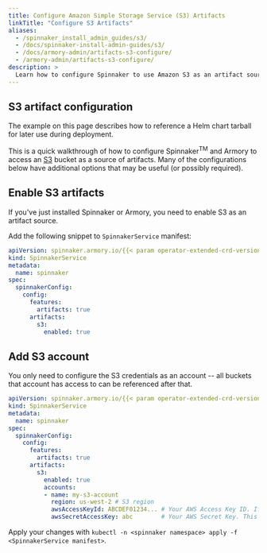 ```yaml
---
title: Configure Amazon Simple Storage Service (S3) Artifacts
linkTitle: "Configure S3 Artifacts"
aliases:
  - /spinnaker_install_admin_guides/s3/
  - /docs/spinnaker-install-admin-guides/s3/
  - /docs/armory-admin/artifacts-s3-configure/
  - /armory-admin/artifacts-s3-configure/
description: >
  Learn how to configure Spinnaker to use Amazon S3 as an artifact source.
---
```


## S3 artifact configuration

The example on this page describes how to reference a Helm chart tarball for
later use during deployment.

This is a quick walkthrough of how to configure Spinnaker<sup>TM</sup> and
Armory to access an
[S3](https://docs.aws.amazon.com/AmazonS3/latest/gsg/GetStartedWithS3.html)
bucket as a source of artifacts.  Many of the configurations below have
additional options that may be useful (or possibly required).

## Enable S3 artifacts

If you've just installed Spinnaker or Armory, you need to enable S3 as an artifact source.

Add the following snippet to `SpinnakerService` manifest:

```yaml
apiVersion: spinnaker.armory.io/{{< param operator-extended-crd-version >}}
kind: SpinnakerService
metadata:
  name: spinnaker
spec:
  spinnakerConfig:  
    config:
      features:
        artifacts: true
      artifacts:
        s3:
          enabled: true
```

## Add S3 account

You only need to configure the S3 credentials as an account -- all buckets
that account has access to can be referenced after that.

```yaml
apiVersion: spinnaker.armory.io/{{< param operator-extended-crd-version >}}
kind: SpinnakerService
metadata:
  name: spinnaker
spec:
  spinnakerConfig:  
    config:
      features:
        artifacts: true
      artifacts:
        s3:
          enabled: true
          accounts:
          - name: my-s3-account
            region: us-west-2 # S3 region
            awsAccessKeyId: ABCDEF01234... # Your AWS Access Key ID. If not provided, Spinnaker will try to find AWS credentials as described at http://docs.aws.amazon.com/sdk-for-java/v1/developer-guide/credentials.html#credentials-default
            awsSecretAccessKey: abc        # Your AWS Secret Key. This field supports "encrypted" secret references
```

Apply your changes with `kubectl -n <spinnaker namespace> apply -f <SpinnakerService manifest>`.
